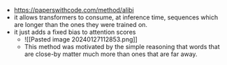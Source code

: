 - https://paperswithcode.com/method/alibi
- it allows transformers to consume, at inference time, sequences which are longer than the ones they were trained on.
- it just adds a fixed bias to attention scores
	- ![[Pasted image 20240127112853.png]]
	- This method was motivated by the simple reasoning that words that are close-by matter much more than ones that are far away.